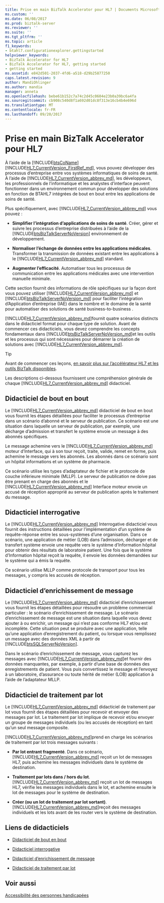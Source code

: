 ```yaml
---
title: Prise en main BizTalk Accelerator pour HL7 | Documents Microsoft
ms.custom: ''
ms.date: 06/08/2017
ms.prod: biztalk-server
ms.reviewer: ''
ms.suite: ''
ms.tgt_pltfrm: ''
ms.topic: article
f1_keywords:
- btahl7.configurationexplorer.gettingstarted
helpviewer_keywords:
- BizTalk Accelerator for HL7
- BizTalk Accelerator for HL7, getting started
- getting started
ms.assetid: e842d501-2037-4fd6-a518-d29b25877250
caps.latest.revision: 9
author: MandiOhlinger
ms.author: mandia
manager: anneta
ms.openlocfilehash: bebe61b152c7a74c2d45c0604e23b0a39bc6a4fa
ms.sourcegitcommit: cb908c540d8f1a692d01dc8f313e16cb4b4e696d
ms.translationtype: MT
ms.contentlocale: fr-FR
ms.lasthandoff: 09/20/2017
---
```

# <a name="get-started-with-the-biztalk-accelerator-for-hl7"></a>Prise en main BizTalk Accelerator pour HL7
À l’aide de la [!INCLUDE[btsCoName](../../includes/btsconame-md.md)] [!INCLUDE[HL7_CurrentVersion_FirstRef_md](../../includes/hl7-currentversion-firstref-md.md)], vous pouvez développer des processus d’entreprise entre vos systèmes informatiques de soins de santé. À l’aide de [!INCLUDE[HL7_CurrentVersion_abbrev_md](../../includes/hl7-currentversion-abbrev-md.md)], les développeurs, les professionnels de l’informatique et les analystes d’interface peuvent fonctionner dans un environnement commun pour développer des solutions en fonction de BTAHL7 intégrées de bout en bout entre les applications de soins de santé.  
  
 Plus spécifiquement, avec [!INCLUDE[HL7_CurrentVersion_abbrev_md](../../includes/hl7-currentversion-abbrev-md.md)] vous pouvez :  
  
-   **Simplifier l’intégration d’applications de soins de santé**. Créer, gérer et suivre les processus d’entreprise distribuées à l’aide de la [!INCLUDE[btsBizTalkServerNoVersion](../../includes/btsbiztalkservernoversion-md.md)] environnement de développement.  
  
-   **Normaliser l’échange de données entre les applications médicales**. Transformer la transmission de données existant entre les applications à le [!INCLUDE[HL7_CurrentVersion_abbrev_md](../../includes/hl7-currentversion-abbrev-md.md)] standard.  
  
-   **Augmenter l’efficacité**. Automatiser tous les processus de communication entre les applications médicales avec une intervention manuelle minimale.  

Cette section fournit des informations de rôle spécifiques sur la façon dont vous pouvez utiliser [!INCLUDE[HL7_CurrentVersion_abbrev_md](../../includes/hl7-currentversion-abbrev-md.md)] et [!INCLUDE[btsBizTalkServerNoVersion_md](../../includes/btsbiztalkservernoversion-md.md)] pour faciliter l’intégration d’Application d’entreprise (IAE) dans le nombre et le domaine de la santé pour automatiser des solutions de santé business-to-business .  
  
[!INCLUDE[HL7_CurrentVersion_abbrev_md](../../includes/hl7-currentversion-abbrev-md.md)]fournit quatre scénarios distincts dans le didacticiel format pour chaque type de solution. Avant de commencer ces didacticiels, vous devez comprendre les concepts fondamentaux dans [!INCLUDE[btsBizTalkServerNoVersion_md](../../includes/btsbiztalkservernoversion-md.md)]et les outils et les processus qui sont nécessaires pour démarrer la création de solutions avec [!INCLUDE[HL7_CurrentVersion_abbrev_md](../../includes/hl7-currentversion-abbrev-md.md)].  

> [!TIP] 
> Avant de commencer ces leçons, [en savoir plus sur l’accélérateur HL7 et les outils BizTalk disponibles](../../adapters-and-accelerators/accelerator-hl7/learn-the-hl7-accelerator-and-the-biztalk-tools-available.md).  
  
 Les descriptions ci-dessous fournissent une compréhension générale de chaque [!INCLUDE[HL7_CurrentVersion_abbrev_md](../../includes/hl7-currentversion-abbrev-md.md)] didacticiel.  
  
## <a name="end-to-end-tutorial"></a>Didacticiel de bout en bout  
 Le [!INCLUDE[HL7_CurrentVersion_abbrev_md](../../includes/hl7-currentversion-abbrev-md.md)] didacticiel de bout en bout vous fournit les étapes détaillées pour faciliter le processus d’entreprise dans un scénario d’abonné et le serveur de publication. Ce scénario est une situation dans laquelle un serveur de publication, par exemple, une décharge d’admission et transfert le système envoie un message à des abonnés spécifiques.  
  
 Le message achemine vers le [!INCLUDE[HL7_CurrentVersion_abbrev_md](../../includes/hl7-currentversion-abbrev-md.md)] moteur d’Interface, qui à son tour reçoit, traite, valide, remet en forme, puis achemine le message vers les abonnés. Les abonnés dans ce scénario sont un hôpital informations et un système de pharmacie.  
  
 Ce scénario utilise les types d’adaptateur de fichier et le protocole de couche inférieure minimale (MLLP). Le serveur de publication ne doive pas être prenant en charge des abonnés et le [!INCLUDE[HL7_CurrentVersion_abbrev_md](../../includes/hl7-currentversion-abbrev-md.md)] Interface moteur envoie un accusé de réception approprié au serveur de publication après le traitement du message.  
  
## <a name="interrogative-tutorial"></a>Didacticiel interrogative  
 Le [!INCLUDE[HL7_CurrentVersion_abbrev_md](../../includes/hl7-currentversion-abbrev-md.md)] Interrogative didacticiel vous fournit des instructions détaillées pour l’implémentation d’un système de requête-réponse entre les sous-systèmes d’une organisation. Dans ce scénario, une application de métier (LOB) dans l’admission, décharger et de transfert système envoie une requête vers le système d’Information hôpital pour obtenir des résultats de laboratoire patient. Une fois que le système d’Information hôpital reçoit la requête, il envoie les données demandées sur le système qui a émis la requête.  
  
 Ce scénario utilise MLLP comme protocole de transport pour tous les messages, y compris les accusés de réception.  
  
## <a name="message-enrichment-tutorial"></a>Didacticiel d’enrichissement de message  
 Le [!INCLUDE[HL7_CurrentVersion_abbrev_md](../../includes/hl7-currentversion-abbrev-md.md)] didacticiel d’enrichissement vous fournit les étapes détaillées pour résoudre un problème commercial particulier : le scénario d’enrichissement de message. Le scénario d’enrichissement de message est une situation dans laquelle vous devez ajouter à ou enrichir, un message qui n’est pas conforme HL7 et/ou est incomplète. Cette situation peut se produire avec une application, telle qu’une application d’enregistrement du patient, ou lorsque vous remplissez un message avec des données XML à partir de [!INCLUDE[btsSQLServerNoVersion](../../includes/btssqlservernoversion-md.md)].  
  
 Dans le scénario d’enrichissement de message, vous capturez les messages avec [!INCLUDE[HL7_CurrentVersion_abbrev_md](../../includes/hl7-currentversion-abbrev-md.md)]et fournir des données manquantes, par exemple, à partir d’une base de données des enregistrements de patient. Vous puis convertissez le message et l’envoyez à un laboratoire, d’assurance ou toute hérité de métier (LOB) application à l’aide de l’adaptateur MLLP.  
  
## <a name="batching-tutorial"></a>Didacticiel de traitement par lot  
 Le [!INCLUDE[HL7_CurrentVersion_abbrev_md](../../includes/hl7-currentversion-abbrev-md.md)] didacticiel de traitement par lot vous fournit des étapes détaillées pour recevoir et envoyer des messages par lot. Le traitement par lot implique de recevoir et/ou envoyer un groupe de messages individuels (ou les accusés de réception) en tant qu’un seul message composite.  
  
[!INCLUDE[HL7_CurrentVersion_abbrev_md](../../includes/hl7-currentversion-abbrev-md.md)]prend en charge les scénarios de traitement par lot trois messages suivants :  
  
-   **Par lot entrant fragmenté**. Dans ce scénario, [!INCLUDE[HL7_CurrentVersion_abbrev_md](../../includes/hl7-currentversion-abbrev-md.md)] reçoit un lot de messages HL7, puis achemine les messages individuels dans le système de destination.  
  
-   **Traitement par lots dans / hors du lot**. [!INCLUDE[HL7_CurrentVersion_abbrev_md](../../includes/hl7-currentversion-abbrev-md.md)] reçoit un lot de messages HL7, vérifie les messages individuels dans le lot, et achemine ensuite le lot de messages pour le système de destination.  
  
-   **Créer (ou un lot de traitement par lot sortant)**. [!INCLUDE[HL7_CurrentVersion_abbrev_md](../../includes/hl7-currentversion-abbrev-md.md)]reçoit des messages individuels et les lots avant de les router vers le système de destination.  
  
## <a name="tutorial-links"></a>Liens de didacticiels  
  
-   [Didacticiel de bout en bout](../../adapters-and-accelerators/accelerator-hl7/end-to-end-tutorial1.md)  
  
-   [Didacticiel interrogative](../../adapters-and-accelerators/accelerator-hl7/interrogative-tutorial.md)  
  
-   [Didacticiel d’enrichissement de message](../../adapters-and-accelerators/accelerator-hl7/message-enrichment-tutorial.md)  
  
-   [Didacticiel de traitement par lot](../../adapters-and-accelerators/accelerator-hl7/batching-tutorial.md)
  
## <a name="see-also"></a>Voir aussi
  
[Accessibilité des personnes handicapées](../../adapters-and-accelerators/accelerator-hl7/accessibility-for-people-with-disabilities5.md)